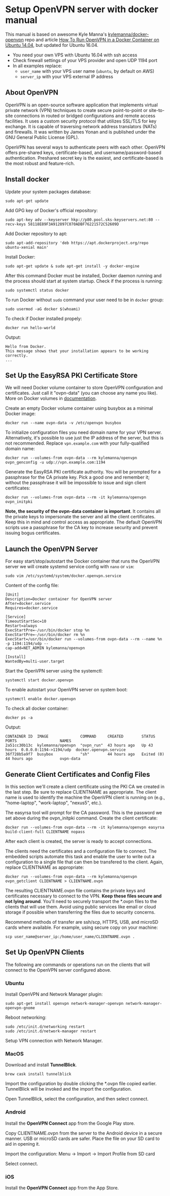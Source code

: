 # Setup OpenVPN server with docker manual

This manual is based on awesome Kyle Manna's [kylemanna/docker-openvpn](https://github.com/kylemanna/docker-openvpn) repo and article [How To Run OpenVPN in a Docker Container on Ubuntu 14.04](https://www.digitalocean.com/community/tutorials/how-to-run-openvpn-in-a-docker-container-on-ubuntu-14-04), but updated for Ubuntu 16.04.

* You need your own VPS with Ubuntu 16.04 with ssh access
* Check firewall settings of your VPS provider and open UDP 1194 port
* In all examples replace: 
  * `user_name` with your VPS user name (`ubuntu`, by default on AWS)
  * `server_ip` with your VPS external IP address
  
## About OpenVPN
  
OpenVPN is an open-source software application that implements virtual private network (VPN) techniques to create secure point-to-point or site-to-site connections in routed or bridged configurations and remote access facilities. It uses a custom security protocol that utilizes SSL/TLS for key exchange. It is capable of traversing network address translators (NATs) and firewalls. It was written by James Yonan and is published under the GNU General Public License (GPL).

OpenVPN has several ways to authenticate peers with each other. OpenVPN offers pre-shared keys, certificate-based, and username/password-based authentication. Preshared secret key is the easiest, and certificate-based is the most robust and feature-rich.

## Install docker

Update your system packages database:
```
sudo apt-get update
```
Add GPG key of Docker's official repository:
```
sudo apt-key adv --keyserver hkp://p80.pool.sks-keyservers.net:80 --recv-keys 58118E89F3A912897C070ADBF76221572C52609D
```
Add Docker repository to apt:
```
sudo apt-add-repository 'deb https://apt.dockerproject.org/repo ubuntu-xenial main'
```
Install Docker:
```
sudo apt-get update & sudo apt-get install -y docker-engine
```
After this command Docker must be installed, Docker daemon running and the process should start at system startup. Check if the process is running:
```
sudo systemctl status docker
```
To run Docker without `sudo` command your user need to be in `docker` group:
```
sudo usermod -aG docker $(whoami)
```
To check if Docker installed propely:
```
docker run hello-world
```
Output:
```
Hello from Docker.
This message shows that your installation appears to be working correctly.
...
```

## Set Up the EasyRSA PKI Certificate Store

We will need Docker volume container to store OpenVPN configuration and certificates. Just call it "ovpn-data" (you can choose any name you like). More on Docker volumes in [documentation](https://docs.docker.com/storage/volumes/).

Create an empty Docker volume container using busybox as a minimal Docker image:
```
docker run --name ovpn-data -v /etc/openvpn busybox
```
To initialize configuration files you need domain name for your VPN server. Alternatively, it's possible to use just the IP address of the server, but this is not recommended. Replace `vpn.example.com` with your fully-qualified domain name:
```
docker run --volumes-from ovpn-data --rm kylemanna/openvpn ovpn_genconfig -u udp://vpn.example.com:1194
```
Generate the EasyRSA PKI certificate authority. You will be prompted for a passphrase for the CA private key. Pick a good one and remember it; without the passphrase it will be impossible to issue and sign client certificates:
```
docker run --volumes-from ovpn-data --rm -it kylemanna/openvpn ovpn_initpki
```

**Note, the security of the ovpn-data container is important**. It contains all the private keys to impersonate the server and all the client certificates. Keep this in mind and control access as appropriate. The default OpenVPN scripts use a passphrase for the CA key to increase security and prevent issuing bogus certificates.

## Launch the OpenVPN Server

For easy start/stop/autostart the Docker container that runs the OpenVPN server we will create systemd service config with `nano` or `vim`:
```
sudo vim /etc/systemd/system/docker.openvpn.service
```
Content of the config file:
```
[Unit]
Description=Docker container for OpenVPN server
After=docker.service
Requires=docker.service

[Service]
TimeoutStartSec=10
Restart=always
ExecStartPre=-/usr/bin/docker stop %n
ExecStartPre=-/usr/bin/docker rm %n
ExecStart=/usr/bin/docker run --volumes-from ovpn-data --rm --name %n -p 1194:1194/udp --
cap-add=NET_ADMIN kylemanna/openvpn

[Install]
WantedBy=multi-user.target
```
Start the OpenVPN server using the systemctl:
```
systemctl start docker.openvpn
```
To enable autostart your OpenVPN server on system boot:
```
systemctl enable docker.openvpn
```
To check all docker container:
```
docker ps -a
```
Output:
```
CONTAINER ID  IMAGE              COMMAND     CREATED        STATUS       PORTS                   NAMES
2a51cc30b13c  kylemanna/openvpn  "ovpn_run"  43 hours ago   Up 43 hours  0.0.0.0:1194->1194/udp  docker.openvpn.service
36f728b5a9f7  busybox            "sh"        44 hours ago   Exited (0)   44 hours ago            ovpn-data
```

## Generate Client Certificates and Config Files

In this section we'll create a client certificate using the PKI CA we created in the last step. Be sure to replace CLIENTNAME as appropriate. The client name is used to identify the machine the OpenVPN client is running on (e.g., "home-laptop", "work-laptop", "nexus5", etc.).

The easyrsa tool will prompt for the CA password. This is the password we set above during the ovpn_initpki command. Create the client certificate:
```
docker run --volumes-from ovpn-data --rm -it kylemanna/openvpn easyrsa build-client-full CLIENTNAME nopass
```
After each client is created, the server is ready to accept connections.

The clients need the certificates and a configuration file to connect. The embedded scripts automate this task and enable the user to write out a configuration to a single file that can then be transfered to the client. Again, replace CLIENTNAME as appropriate:
```
docker run --volumes-from ovpn-data --rm kylemanna/openvpn ovpn_getclient CLIENTNAME > CLIENTNAME.ovpn
```
The resulting CLIENTNAME.ovpn file contains the private keys and certificates necessary to connect to the VPN. **Keep these files secure and not lying around**. You'll need to securely transport the \*.ovpn files to the clients that will use them. Avoid using public services like email or cloud storage if possible when transferring the files due to security concerns.

Recommend methods of transfer are ssh/scp, HTTPS, USB, and microSD cards where available. For example, using secure copy on your machine:
```
scp user_name@server_ip:/home/user_name/CLIENTNAME.ovpn .
```

## Set Up OpenVPN Clients

The following are commands or operations run on the clients that will connect to the OpenVPN server configured above.

### Ubuntu

Install OpenVPN and Network Manager plugin:
```
sudo apt-get install openvpn network-manager-openvpn network-manager-openvpn-gnome
```
Reboot networking:
```
sudo /etc/init.d/networking restart
sudo /etc/init.d/network-manager restart
```
Setup VPN connection with Network Manager.

### MacOS

Download and install **TunnelBlick**.
```
brew cask install tunnelblick
```
Import the configuration by double clicking the \*.ovpn file copied earlier. TunnelBlick will be invoked and the import the configuration.

Open TunnelBlick, select the configuration, and then select connect.

### Android

Install the **OpenVPN Connect** app from the Google Play store.

Copy CLIENTNAME.ovpn from the server to the Android device in a secure manner. USB or microSD cards are safer. Place the file on your SD card to aid in opening it.

Import the configuration: Menu -> Import -> Import Profile from SD card

Select connect.

### iOS

Install the **OpenVPN Connect** app from the App Store.
